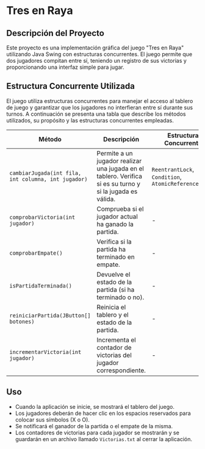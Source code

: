 # Tres en Raya

## Descripción del Proyecto
Este proyecto es una implementación gráfica del juego "Tres en Raya" utilizando Java Swing con estructuras concurrentes. El juego permite que dos jugadores compitan entre sí, teniendo un registro de sus victorias y proporcionando una interfaz simple para jugar.

## Estructura Concurrente Utilizada
El juego utiliza estructuras concurrentes para manejar el acceso al tablero de juego y garantizar que los jugadores no interfieran entre sí durante sus turnos. A continuación se presenta una tabla que describe los métodos utilizados, su propósito y las estructuras concurrentes empleadas.

| Método                                      | Descripción                                                                 | Estructura Concurrente         |
|---------------------------------------------|-----------------------------------------------------------------------------|--------------------------------|
| `cambiarJugada(int fila, int columna, int jugador)` | Permite a un jugador realizar una jugada en el tablero. Verifica si es su turno y si la jugada es válida. | `ReentrantLock`, `Condition`, `AtomicReferenceArray` |
| `comprobarVictoria(int jugador)`           | Comprueba si el jugador actual ha ganado la partida.                       | -                              |
| `comprobarEmpate()`                        | Verifica si la partida ha terminado en empate.                             | -                              |
| `isPartidaTerminada()`                     | Devuelve el estado de la partida (si ha terminado o no).                   | -                              |
| `reiniciarPartida(JButton[] botones)`      | Reinicia el tablero y el estado de la partida.                             | -                              |
| `incrementarVictoria(int jugador)`         | Incrementa el contador de victorias del jugador correspondiente.           | -                              |

## Uso
- Cuando la aplicación se inicie, se mostrará el tablero del juego.
- Los jugadores deberán de hacer clic en los espacios reservados para colocar sus símbolos (X o O).
- Se notificará el ganador de la partida o el empate de la misma.
- Los contadores de victorias para cada jugador se mostrarán y se guardarán en un archivo llamado `Victorias.txt` al cerrar la aplicación.
